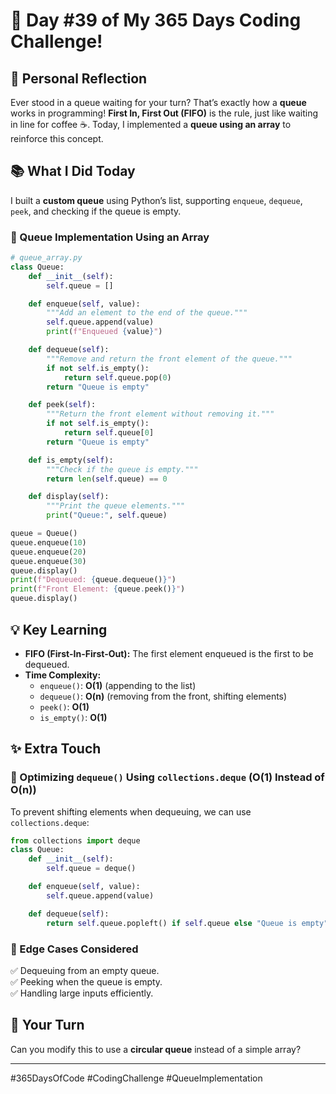 # 🎯 Day #39 of My 365 Days Coding Challenge!  

## 💭 Personal Reflection  
Ever stood in a queue waiting for your turn? That’s exactly how a **queue** works in programming! **First In, First Out (FIFO)** is the rule, just like waiting in line for coffee ☕. Today, I implemented a **queue using an array** to reinforce this concept.  

## 📚 What I Did Today  
I built a **custom queue** using Python’s list, supporting `enqueue`, `dequeue`, `peek`, and checking if the queue is empty.  

### 📝 Queue Implementation Using an Array  

```python
# queue_array.py
class Queue:
    def __init__(self):
        self.queue = []

    def enqueue(self, value):
        """Add an element to the end of the queue."""
        self.queue.append(value)
        print(f"Enqueued {value}")

    def dequeue(self):
        """Remove and return the front element of the queue."""
        if not self.is_empty():
            return self.queue.pop(0)
        return "Queue is empty"

    def peek(self):
        """Return the front element without removing it."""
        if not self.is_empty():
            return self.queue[0]
        return "Queue is empty"

    def is_empty(self):
        """Check if the queue is empty."""
        return len(self.queue) == 0

    def display(self):
        """Print the queue elements."""
        print("Queue:", self.queue)

queue = Queue()
queue.enqueue(10)
queue.enqueue(20)
queue.enqueue(30)
queue.display()
print(f"Dequeued: {queue.dequeue()}")
print(f"Front Element: {queue.peek()}")
queue.display()
```

## 💡 Key Learning  
- **FIFO (First-In-First-Out):** The first element enqueued is the first to be dequeued.  
- **Time Complexity:**  
  - `enqueue()`: **O(1)** (appending to the list)  
  - `dequeue()`: **O(n)** (removing from the front, shifting elements)  
  - `peek()`: **O(1)**  
  - `is_empty()`: **O(1)**  

## ✨ Extra Touch  
### 🔹 Optimizing `dequeue()` Using `collections.deque` (O(1) Instead of O(n))  
To prevent shifting elements when dequeuing, we can use `collections.deque`:  

```python
from collections import deque
class Queue:
    def __init__(self):
        self.queue = deque()

    def enqueue(self, value):
        self.queue.append(value)

    def dequeue(self):
        return self.queue.popleft() if self.queue else "Queue is empty"
```

### 🔹 Edge Cases Considered  
✅ Dequeuing from an empty queue.  
✅ Peeking when the queue is empty.  
✅ Handling large inputs efficiently.  

## 🚀 Your Turn  
Can you modify this to use a **circular queue** instead of a simple array?  

---

#365DaysOfCode #CodingChallenge #QueueImplementation  